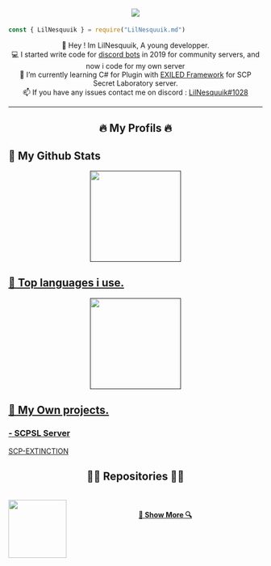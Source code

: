 <h1 align="center">
  <a href="https://git.io/typing-svg">
    <img src="https://readme-typing-svg.herokuapp.com/?lines=Hey+!;I'm+LilNesquuik...;A+Young+Developper+!&center=true&size=30&color=#F8F8FF">
  </a>
</h1>

```js
const { LilNesquuik } = require("LilNesquuik.md")
```

<p align="center">
  💬 Hey ! Im LilNesquuik, A young developper.
  <br>
  💻 I started write code for <a href="https://discordjs.guide/">discord bots</a> in 2019 for community servers, and now i code for my own server
  <br>
  📑 I’m currently learning C# for Plugin with <a href="https://exiled-team.github.io/Web/">EXILED Framework</a> for SCP Secret Laboratory server.
  <br>
  📫 If you have any issues contact me on discord : <a href="https://discord.com/users/542790005219655687/">LilNesquuik#1028</a>
</p>

<hr>
<h2 align="center">🔥 My Profils 🔥</h2>

## 🐒 My Github Stats

<div align="center">
  <a href="">
  <img height="180em" src="https://github-readme-stats.vercel.app/api?username=LilNesquuik&show_icons=true&theme=dark"/>
</div>

## 👻 Top languages i use.

<div align="center">
  <a href="">
  <img height="180em" src="https://github-readme-stats.vercel.app/api/top-langs/?username=LilNesquuik&langs_count=10&show_icons=true&theme=dark"/>
</div>

## 🥳 My Own projects.
  
### - SCPSL Server 
<a href="https://discord.gg/jau9CHRxs2" target="_blank">SCP-EXTINCTION</a>

<h2 align="center">👨‍💻 Repositories 👨‍💻</h2>
<br>
<div width="100%" align="center">
  <a align="left" href="https://github.com/LilNesquuik/LilNesquuik" title="Config"><img align="left" height="115" src="https://github-readme-stats.vercel.app/api/pin/?username=LilNesquuik&repo=LilNesquuik&theme=react&border_color=F8F8FF&border_radius=10"></a>
</div>
<h4 align="center">
  <a href="https://github.com/LilNesquuik?tab=repositories" title="Show Repositories">🔎 Show More 🔍</a>
</h4>
  
 
